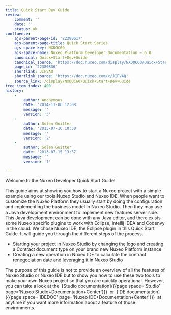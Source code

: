 ```yaml
---
title: Quick Start Dev Guide
review:
    comment: ''
    date: ''
    status: ok
confluence:
    ajs-parent-page-id: '22380617'
    ajs-parent-page-title: Quick Start Series
    ajs-space-key: NXDOC60
    ajs-space-name: Nuxeo Platform Developer Documentation — 6.0
    canonical: Quick+Start+Dev+Guide
    canonical_source: 'https://doc.nuxeo.com/display/NXDOC60/Quick+Start+Dev+Guide'
    page_id: '22380836'
    shortlink: JIFVAQ
    shortlink_source: 'https://doc.nuxeo.com/x/JIFVAQ'
    source_link: /display/NXDOC60/Quick+Start+Dev+Guide
tree_item_index: 400
history:
    -
        author: Anonymous
        date: '2014-11-06 12:08'
        message: ''
        version: '3'
    -
        author: Solen Guitter
        date: '2013-07-16 10:30'
        message: ''
        version: '2'
    -
        author: Solen Guitter
        date: '2013-07-15 13:57'
        message: ''
        version: '1'

---
```

Welcome to the Nuxeo Developer Quick Start Guide!

This guide aims at showing you how to start a Nuxeo project with a simple example using our tools Nuxeo Studio and Nuxeo IDE. When people want to customize the Nuxeo Platform they usually start by doing the configuration and implementing the business model in Nuxeo Studio. Then they may use a Java development environment to implement new features server side. This Java development can be done with any Java editor, and there exists some Nuxeo specific plugins to work with Eclipse, Intellij IDEA and Codenvy in the cloud. We chose Nuxeo IDE, the Eclipse plugin in this Quick Start Guide. It will guide you through the different steps of the process.

*   Starting your project in Nuxeo Studio by changing the logo and creating a Contract document type on your brand new Nuxeo Platform instance
*   Creating a new operation in Nuxeo IDE to calculate the contract renegociation date and leveraging it in Nuxeo Studio

The purpose of this guide is not to provide an overview of all the features of Nuxeo Studio or Nuxeo IDE but to show you how to use these two tools to make your own Nuxeo project so that you are quickly operational. However, you can take a look at the&nbsp; [Studio documentation]({{page space='Studio' page='Nuxeo Studio+Documentation+Center'}}) &nbsp;or&nbsp; [IDE documentation]({{page space='IDEDOC' page='Nuxeo IDE+Documentation+Center'}}) &nbsp;at anytime if you want more information about a feature of those environments.

